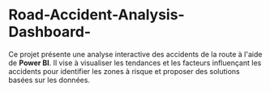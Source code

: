 # Road-Accident-Analysis-Dashboard-
Ce projet présente une analyse interactive des accidents de la route à l'aide de **Power BI**. Il vise à visualiser les tendances et les facteurs influençant les accidents pour identifier les zones à risque et proposer des solutions basées sur les données.  
